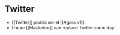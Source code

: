 # Twitter
- [[Twitter]] podría ser el [[Agora v1]].
- I hope [[Mastodon]] can replace Twitter some day.
